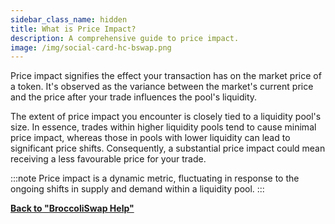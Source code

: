 ```yaml
---
sidebar_class_name: hidden
title: What is Price Impact?
description: A comprehensive guide to price impact.
image: /img/social-card-hc-bswap.png
---
```


Price impact signifies the effect your transaction has on the market price of a token. It's observed as the variance between the market's current price and the price after your trade influences the pool's liquidity.

The extent of price impact you encounter is closely tied to a liquidity pool's size. In essence, trades within higher liquidity pools tend to cause minimal price impact, whereas those in pools with lower liquidity can lead to significant price shifts. Consequently, a substantial price impact could mean receiving a less favourable price for your trade.

:::note
Price impact is a dynamic metric, fluctuating in response to the ongoing shifts in supply and demand within a liquidity pool.
:::


**[Back to "BroccoliSwap Help"](/docs/090-Help-Centre/020-Broccoliswap/001-Index.md)**
